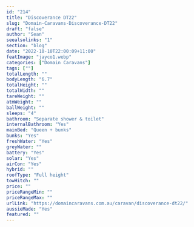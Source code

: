 ```yaml
---
id: "214"
title: "Discoverance DT22"
slug: "Domain-Caravans-Discoverance-DT22"
draft: "false"
author: "Sean"
seealsolinks: "1"
section: "blog"
date: "2022-10-10T22:00:09+11:00"
featImage: "jayco1.webp"
categories: ["Domain Caravans"]
tags: [""]
totalLength: ""
bodyLength: "6.7"
totalHeight: ""
totalWidth: ""
tareWeight: ""
atmWeight: ""
ballWeight: ""
sleeps: "4"
bathroom: "Separate shower & toilet"
internalBathroom: "Yes"
mainBed: "Queen + bunks"
bunks: "Yes"
freshWater: "Yes"
greyWater: ""
battery: "Yes"
solar: "Yes"
airCon: "Yes"
hybrid: ""
roofType: "Full height"
towHitch: ""
price: ""
priceRangeMin: ""
priceRangeMax: ""
urlLink: "https://domaincaravans.com.au/caravan/discoverance-dt22/"
aussieMade: "Yes"
featured: ""
---
```

